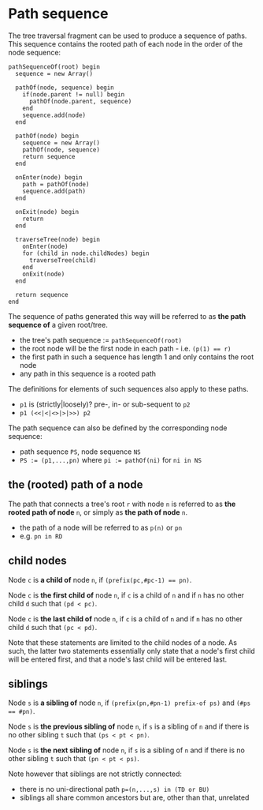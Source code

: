 
<!-- ======================================================================= -->
# Path sequence

The tree traversal fragment can be used to produce a sequence of paths.
This sequence contains the rooted path of each node in the order of the
node sequence:

```
pathSequenceOf(root) begin
  sequence = new Array()

  pathOf(node, sequence) begin
    if(node.parent != null) begin
      pathOf(node.parent, sequence)
    end
    sequence.add(node)
  end

  pathOf(node) begin
    sequence = new Array()
    pathOf(node, sequence)
    return sequence
  end

  onEnter(node) begin
    path = pathOf(node)
    sequence.add(path)
  end

  onExit(node) begin
    return
  end

  traverseTree(node) begin
    onEnter(node)
    for (child in node.childNodes) begin
      traverseTree(child)
    end
    onExit(node)
  end

  return sequence
end
```

The sequence of paths generated this way will be referred to as
**the path sequence of** a given root/tree.

* the tree's path sequence := `pathSequenceOf(root)`
* the root node will be the first node in each path - i.e. `(p(1) == r)`
* the first path in such a sequence has length 1 and only contains the root node
* any path in this sequence is a rooted path

The definitions for elements of such sequences also apply to these paths.

* `p1` is (strictly|loosely)? pre-, in- or sub-sequent to `p2`
* `p1 (<<|<|<>|>|>>) p2`

The path sequence can also be defined by the corresponding node sequence:

* path sequence `PS`, node sequence `NS`
* `PS := (p1,...,pn)` where `pi := pathOf(ni)` for `ni in NS`

<!-- ======================================================================= -->
## the (rooted) path of a node

The path that connects a tree's root `r` with node `n` is referred to as
**the rooted path of node** `n`, or simply as **the path of node** `n`.

* the path of a node will be referred to as `p(n)` or `pn`
* e.g. `pn in RD`

<!-- ======================================================================= -->
## child nodes

Node `c` is **a child of** node `n`,
if `(prefix(pc,#pc-1) == pn)`.

Node `c` is **the first child of** node `n`, if `c` is a child of `n`
and if `n` has no other child `d` such that `(pd < pc)`.

Node `c` is **the last child of** node `n`, if `c` is a child of `n`
and if `n` has no other child `d` such that `(pc < pd)`.

Note that these statements are limited to the child nodes of a node. As such,
the latter two statements essentially only state that a node's first child
will be entered first, and that a node's last child will be entered last.

<!-- ======================================================================= -->
## siblings

Node `s` is **a sibling of** node `n`,
if `(prefix(pn,#pn-1) prefix-of ps)` and `(#ps == #pn)`.

Node `s` is **the previous sibling of** node `n`, if `s` is a sibling of `n`
and if there is no other sibling `t` such that `(ps < pt < pn)`.

Node `s` is **the next sibling of** node `n`, if `s` is a sibling of `n`
and if there is no other sibling `t` such that `(pn < pt < ps)`.

Note however that siblings are not strictly connected:

* there is no uni-directional path `p=(n,...,s) in (TD or BU)`
* siblings all share common ancestors but are, other than that, unrelated
